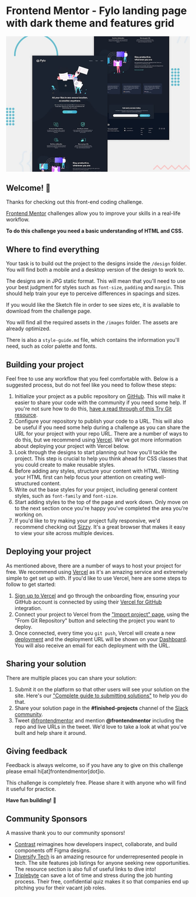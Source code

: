 # Frontend Mentor - Fylo landing page with dark theme and features grid

![Design preview for the Fylo landing page with dark theme and features grid challenge](./design/desktop-preview.jpg)

## Welcome! 👋

Thanks for checking out this front-end coding challenge.

[Frontend Mentor](https://www.frontendmentor.io) challenges allow you to improve your skills in a real-life workflow.

**To do this challenge you need a basic understanding of HTML and CSS.**

## Where to find everything

Your task is to build out the project to the designs inside the `/design` folder. You will find both a mobile and a
desktop version of the design to work to.

The designs are in JPG static format. This will mean that you'll need to use your best judgment for styles such as
`font-size`, `padding` and `margin`. This should help train your eye to perceive differences in spacings and sizes.

If you would like the Sketch file in order to see sizes etc, it is available to download from the challenge page.

You will find all the required assets in the `/images` folder. The assets are already optimized.

There is also a `style-guide.md` file, which contains the information you'll need, such as color palette and fonts.

## Building your project

Feel free to use any workflow that you feel comfortable with. Below is a suggested process, but do not feel like you
need to follow these steps:

1. Initialize your project as a public repository on [GitHub](https://github.com/). This will make it easier to share
your code with the community if you need some help. If you're not sure how to do this, [have a read through of this Try
Git resource](https://try.github.io/).
2. Configure your repository to publish your code to a URL. This will also be useful if you need some help during a
challenge as you can share the URL for your project with your repo URL. There are a number of ways to do this, but we
recommend using [Vercel](https://bit.ly/fem-vercel). We've got more information about deploying your project with Vercel
below.
3. Look through the designs to start planning out how you'll tackle the project. This step is crucial to help you think
ahead for CSS classes that you could create to make reusable styles.
4. Before adding any styles, structure your content with HTML. Writing your HTML first can help focus your attention on
creating well-structured content.
5. Write out the base styles for your project, including general content styles, such as `font-family` and `font-size`.
6. Start adding styles to the top of the page and work down. Only move on to the next section once you're happy you've
completed the area you're working on.
7. If you'd like to try making your project fully responsive, we'd recommend checking out
[Sizzy](https://bit.ly/fm-sizzy). It's a great browser that makes it easy to view your site across multiple devices.

## Deploying your project

As mentioned above, there are a number of ways to host your project for free. We recommend using
[Vercel](https://bit.ly/fem-vercel) as it's an amazing service and extremely simple to get set up with. If you'd like to
use Vercel, here are some steps to follow to get started:

1. [Sign up to Vercel](https://bit.ly/fem-vercel-signup) and go through the onboarding flow, ensuring your GitHub
account is connected by using their [Vercel for GitHub](https://vercel.com/docs/v2/git-integrations/vercel-for-github)
integration.
2. Connect your project to Vercel from the ["Import project" page](https://vercel.com/import), using the "From Git
Repository" button and selecting the project you want to deploy.
3. Once connected, every time you `git push`, Vercel will create a new
[deployment](https://vercel.com/docs/v2/platform/deployments) and the deployment URL will be shown on your
[Dashboard](https://vercel.com/dashboard). You will also receive an email for each deployment with the URL.

## Sharing your solution

There are multiple places you can share your solution:

1. Submit it on the platform so that other users will see your solution on the site. Here's our ["Complete guide to
submitting
solutions"](https://medium.com/frontend-mentor/a-complete-guide-to-submitting-solutions-on-frontend-mentor-ac6384162248)
to help you do that.
2. Share your solution page in the **#finished-projects** channel of the [Slack
community](https://www.frontendmentor.io/slack).
3. Tweet [@frontendmentor](https://twitter.com/frontendmentor) and mention **@frontendmentor** including the repo and
live URLs in the tweet. We'd love to take a look at what you've built and help share it around.

## Giving feedback

Feedback is always welcome, so if you have any to give on this challenge please email hi[at]frontendmentor[dot]io.

This challenge is completely free. Please share it with anyone who will find it useful for practice.

**Have fun building!** 🚀

## Community Sponsors

A massive thank you to our community sponsors!

- [Contrast](https://bit.ly/fem-contrast) reimagines how developers inspect, collaborate, and build components off Figma
designs.
- [Diversify Tech](https://bit.ly/fem-diversify-tech) is an amazing resource for underrepresented people in tech. The
site features job listings for anyone seeking new opportunities. The resource section is also full of useful links to
dive into!
- [Triplebyte](http://bit.ly/fem-triplebyte) can save a lot of time and stress during the job hunting process. Their
free, confidential quiz makes it so that companies end up pitching you for their vacant job roles.
